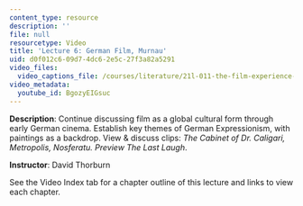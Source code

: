 ```yaml
---
content_type: resource
description: ''
file: null
resourcetype: Video
title: 'Lecture 6: German Film, Murnau'
uid: d0f012c6-09d7-4dc6-2e5c-27f3a82a5291
video_files:
  video_captions_file: /courses/literature/21l-011-the-film-experience-fall-2013/lecture-videos-notes/lecture-6-german-film-murnau/BgozyEIGsuc.vtt
video_metadata:
  youtube_id: BgozyEIGsuc
---
```


**Description**: Continue discussing film as a global cultural form through early German cinema. Establish key themes of German Expressionism, with paintings as a backdrop. View & discuss clips: _The Cabinet of Dr. Caligari, Metropolis, Nosferatu. Preview The Last Laugh_.

**Instructor**: David Thorburn

See the Video Index tab for a chapter outline of this lecture and links to view each chapter.